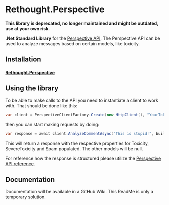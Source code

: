 # Rethought.Perspective

**This library is deprecated, no longer maintained and might be outdated, use at your own risk.**

**.Net Standard Library** for the [Perspective API](https://www.perspectiveapi.com/). The Perspective API can be used to analyze messages
based on certain models, like toxicity. 

## Installation

#### [Rethought.Perspective](https://www.nuget.org/packages/Rethought.Perspective/)

## Using the library

To be able to make calls to the API you need to instantiate a client to work with. That should be done like this:
```csharp
var client = PerspectiveClientFactory.Create(new HttpClient(), "YourToken");
```
then you can start making requests by doing:
```csharp
var response = await client.AnalyzeCommentAsync("This is stupid!", builder => builder.WithModel(Model.Toxicity | Model.ToxicitySevere));
```

This will return a response with the respective properties for Toxicity, SevereToxicity and Spam populated. The other models will be null.

For reference how the response is structured please utilize the [Perspective API reference](https://github.com/conversationai/perspectiveapi/blob/master/api_reference.md/).


## Documentation

Documentation will be available in a GitHub Wiki. This ReadMe is only a temporary solution.
